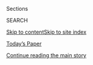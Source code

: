 <div id="app">

<div>

<div class="NYTAppHideMasthead css-zz1s19 e1suatyy0">

<div class="section css-ui9rw0 e1suatyy2">

<div class="css-11hrj97 er09x8g0">

<div class="css-6n7j50">

</div>

<span class="css-1dv1kvn">Sections</span>

<div class="css-10488qs">

<span class="css-1dv1kvn">SEARCH</span>

</div>

[Skip to content](#site-content)[Skip to site index](#site-index)

</div>

<div class="css-10698na e1huz5gh0">

</div>

</div>

<div id="masthead-bar-one" class="section hasLinks css-15hmgas e1csuq9d3">

<div class="css-uqyvli e1csuq9d0">

</div>

<div class="css-1uqjmks e1csuq9d1">

</div>

<div class="css-9e9ivx">

[](https://myaccount.nytimes.com/auth/login?response_type=cookie&client_id=vi)

</div>

<div class="css-1bvtpon e1csuq9d2">

[Today’s Paper](https://www.nytimes.com/section/todayspaper)

</div>

</div>

</div>

</div>

<div data-aria-hidden="false">

<div id="site-content" role="main">

<div id="top-wrapper" class="css-15p45cc eaca97t0" type="top">

<div id="top-slug" class="css-19x0jxb eaca97t1" hidden="">

Advertisement

</div>

[Continue reading the main story](#after-top)

<div class="ad top-wrapper" style="text-align:center;height:100%;display:block;min-height:90px">

<div id="top" class="place-ad" data-position="top" data-size-key="top">

</div>

</div>

<div id="after-top">

</div>

</div>

<div id="collection-t-magazine" class="section css-15h4p1b e9abtgs0">

<div class="css-1j21atc e1svk9qx1">

<div class="css-2fant5 e1svk9qx2">

<div class="css-9dfq42 eu54l5x0">

<div id="sponsor-wrapper" class="css-7a1pgi eaca97t0" type="sponsor" hidden="">

<div id="sponsor-slug" class="css-1l4mleb eaca97t1" hidden="">

Supported by

</div>

[Continue reading the main story](#after-sponsor)

<div id="sponsor" class="ad sponsor-wrapper" style="text-align:left;height:100%;display:block">

</div>

<div id="after-sponsor">

</div>

</div>

</div>

</div>

<div class="css-nfcc9b e1svk9qx3">

<div class="css-vl9dhg e1svk9qx5">

<div class="css-1nrhkj6 e1svk9qx6">

<div class="css-12vyg77 e4cnjnn0">

</div>

</div>

</div>

</div>

</div>

1.  [Design & Interiors](/section/t-magazine/design)
2.  [Food](/section/t-magazine/food)
3.  [Travel](/section/t-magazine/travel)
4.  [Fashion & Beauty](/section/t-magazine/fashion)
5.  [Entertainment](/section/t-magazine/entertainment)
6.  [Art](/section/t-magazine/art)
7.  [Video](/video/t-magazine)

<div class="css-4svvz1 ekkqrpp0">

<div id="collection-highlights-container" class="section css-18l1u7x e46isfb1">

<div class="css-m1whxf ekkqrpp1">

## Highlights

1.  ![<span class="css-473pcf e1oaj3zl2"><span class="css-1dv1kvn">Credit</span>Courtesy
    of the artist and Red Bull
    Arts</span>](https://static01.nyt.com/images/2020/08/07/t-magazine/07tmag-akeem/07tmag-akeem-threeByTwoMediumAt2X.jpg)
    
    <div class="css-xbztij">
    
    <div class="css-1hyfx7x">
    
    [![](https://static01.nyt.com/images/2020/08/07/t-magazine/07tmag-akeem/07tmag-akeem-thumbStandard.jpg)](/2020/08/07/t-magazine/akeem-smith-art.html)
    
    </div>
    
    ### The Artists
    
    ## [A Different View of a Jamaican Dancehall](/2020/08/07/t-magazine/akeem-smith-art.html)
    
    On the verge of his first major exhibition, Akeem Smith shares a new
    artwork.
    
    <span class="css-me3p27"></span><span class="css-nds4d6 e4e4i5l3"></span><span class="css-9voj2j">By
    <span class="css-1baulvz last-byline" itemprop="name">Akeem
    Smith</span></span>
    
    </div>

2.  1.  ![<span class="css-473pcf e1oaj3zl2"><span class="css-1dv1kvn">Credit</span>Tahiti
        Huetter</span>](https://static01.nyt.com/images/2020/08/07/t-magazine/05tmag-tlist-slide-PX8A-print/05tmag-tlist-slide-PX8A-threeByTwoMediumAt2X.jpg)
        
        <div class="css-1r9cexg">
        
        <div class="css-1ox3lt4">
        
        [![](https://static01.nyt.com/images/2020/08/07/t-magazine/05tmag-tlist-slide-PX8A-print/05tmag-tlist-slide-PX8A-thumbStandard.jpg)](/2020/08/06/t-magazine/t-list-toyin-ojih-odutola.html)
        
        </div>
        
        ### The T List
        
        ## [The T List: Five Things We Recommend This Week](/2020/08/06/t-magazine/t-list-toyin-ojih-odutola.html)
        
        Paintings by Toyin Ojih Odutola, Hawaiian pastries — and more.
        
        <span class="css-me3p27"></span>
        
        </div>
    
    2.  ![<span class="css-473pcf e1oaj3zl2"><span class="css-1dv1kvn">Credit</span>Nacho
        Alegre</span>](https://static01.nyt.com/images/2020/08/06/t-magazine/-06tmag-loewe-slide-CKPS/-06tmag-loewe-slide-CKPS-jumbo.jpg)
        
        <div class="css-1r9cexg">
        
        <div class="css-1ox3lt4">
        
        [![](https://static01.nyt.com/images/2020/08/06/t-magazine/-06tmag-loewe-slide-CKPS/-06tmag-loewe-slide-CKPS-thumbStandard.jpg)](/2020/08/06/t-magazine/loewe-home-scents-candles.html)
        
        </div>
        
        ## [Inspired by Memories and Remedies, Earthy Home Scents From Loewe](/2020/08/06/t-magazine/loewe-home-scents-candles.html)
        
        An amateur plantsman, Jonathan Anderson shares his bounty with
        the rest of us.
        
        <span class="css-me3p27"></span><span class="css-nds4d6 e4e4i5l3"></span><span class="css-9voj2j">By
        <span class="css-1baulvz last-byline" itemprop="name">Alice
        Cavanagh</span></span>
        
        </div>
    
    3.  ![<span class="css-473pcf e1oaj3zl2"><span class="css-1dv1kvn">Credit</span>Painart</span>](https://static01.nyt.com/images/2020/07/29/t-magazine/art/culture-therapist-slide-4JHU/culture-therapist-slide-4JHU-threeByTwoMediumAt2X.jpg)
        
        <div class="css-1r9cexg">
        
        <div class="css-1ox3lt4">
        
        [![](https://static01.nyt.com/images/2020/07/29/t-magazine/art/culture-therapist-slide-4JHU/culture-therapist-slide-4JHU-thumbStandard.jpg)](/2020/07/31/t-magazine/culture-therapist-grief.html)
        
        </div>
        
        ### Culture Therapist
        
        ## [How Should I Respond to Overzealous Gestures of Sympathy?](/2020/07/31/t-magazine/culture-therapist-grief.html)
        
        “These people mire you in your sense of loss just as you are
        ready to discover what remains to be found,” writes one of our
        advice columnists.
        
        <span class="css-me3p27"></span><span class="css-nds4d6 e4e4i5l3"></span><span class="css-9voj2j">By
        <span class="css-1baulvz last-byline" itemprop="name">Megan
        O’Grady</span></span>
        
        </div>

</div>

<div class="css-1xdhyk6 e46isfb0">

<div class="css-zk12ih ef6si7p0">

1.  ![<span class="css-kfv9p0 e1oaj3zl2"><span class="css-1dv1kvn">Credit</span>Kate
    Martin</span>](https://static01.nyt.com/images/2020/08/03/t-magazine/design/3tmag-rothschild-slide-2WRX/3tmag-rothschild-slide-2WRX-videoLarge.jpg)
    
    <div class="css-10wtrbd">
    
    ## [A Home Inscribed With the History of Venice Beach](/2020/08/03/t-magazine/david-de-rothschild-venice-home-design.html)
    
    Within a storied Los Angeles studio complex, Karina Deyko and David
    de Rothschild have built an eclectic, freewheeling space in which to
    live and work.
    
    <span class="css-me3p27"></span><span class="css-nds4d6 e4e4i5l3"></span><span class="css-9voj2j">By
    <span class="css-1baulvz last-byline" itemprop="name">Alice
    Newell-Hanson</span></span>
    
    </div>

2.  ### One Good Meal
    
    ![<span class="css-kfv9p0 e1oaj3zl2"><span class="css-1dv1kvn">Credit</span>Skye
    McAlpine</span>](https://static01.nyt.com/images/2020/07/28/t-magazine/27tmag-mcalpine-slide-GUB5/27tmag-mcalpine-slide-GUB5-videoLarge.jpg)
    
    <div class="css-10wtrbd">
    
    ## [A Food Writer’s Sicilian Pasta Dish, and Tips for Sharing It](/2020/07/29/t-magazine/skye-mcalpine-pasta-cooking.html)
    
    Skye McAlpine has made a name for herself serving bountiful meals to
    large groups of friends. During lockdown, she’s discovered the joy
    of cooking for just one or two.
    
    <span class="css-me3p27"></span><span class="css-nds4d6 e4e4i5l3"></span><span class="css-9voj2j">By
    <span class="css-1baulvz last-byline" itemprop="name">Isabel
    Wilkinson</span></span>
    
    </div>

3.  ![<span class="css-kfv9p0 e1oaj3zl2"><span class="css-1dv1kvn">Credit</span>Henry
    Bourne</span>](https://static01.nyt.com/images/2020/07/16/t-magazine/16tmag-bothy-slide-P1ID/16tmag-bothy-slide-P1ID-videoLarge.jpg)
    
    <div class="css-10wtrbd">
    
    ## [In a 19th-Century Cart House, a Designer Creates a Room of Her Own](/2020/07/31/t-magazine/design-bothy-anstruther.html)
    
    Harriet Anstruther has transformed a former outbuilding on her farm
    in the British countryside into a maximalist retreat.
    
    <span class="css-me3p27"></span><span class="css-nds4d6 e4e4i5l3"></span><span class="css-9voj2j">By
    <span class="css-1baulvz last-byline" itemprop="name">Aimee
    Farrell</span></span>
    
    </div>

4.  ### The T List
    
    ![<span class="css-kfv9p0 e1oaj3zl2"><span class="css-1dv1kvn">Credit</span>Joe
    Weaver</span>](https://static01.nyt.com/images/2020/07/31/t-magazine/29tmag-newsletter-slide-8YU1-print/29tmag-newsletter-slide-8YU1-videoLarge.jpg)
    
    <div class="css-10wtrbd">
    
    ## [The T List: Five Things We Recommend This Week](/2020/07/30/t-magazine/the-t-list-five-things-we-recommend-this-week.html)
    
    Farm dining, a Parisian floral gallery, Ruth Asawa stamps — and
    more.
    
    <span class="css-me3p27"></span>
    
    </div>

5.  ### True Believers
    
    ![<span class="css-kfv9p0 e1oaj3zl2"><span class="css-1dv1kvn">Credit</span>Courtesy
    of the
    artist</span>](https://static01.nyt.com/images/2020/07/20/t-magazine/art/20tmag-artists-slide-7NNZ/20tmag-artists-slide-7NNZ-videoLarge.jpg)
    
    <div class="css-10wtrbd">
    
    ## [A Calming Meditation on Nigeria’s Jos Plateau](/2020/07/22/t-magazine/toyin-ojih-odutola.html)
    
    Toyin Ojih Odutola, known for her figurative portraits and vibrant
    use of color, shares a new artwork.
    
    <span class="css-me3p27"></span><span class="css-nds4d6 e4e4i5l3"></span><span class="css-9voj2j">By
    <span class="css-1baulvz last-byline" itemprop="name">Toyin Ojih
    Odutola</span></span>
    
    </div>

</div>

</div>

<div class="css-1xdhyk6 e46isfb0">

<div class="css-zk12ih ef6si7p0">

1.  ### True Believers
    
    ![<span class="css-kfv9p0 e1oaj3zl2"><span class="css-1dv1kvn">Credit</span>Nat
    Farbman/The Life Picture Collection/Getty
    Images</span>](https://static01.nyt.com/images/2020/07/10/t-magazine/art/asawa-slide-M1IM/asawa-slide-M1IM-videoLarge.jpg)
    
    <div class="css-10wtrbd">
    
    ## [The Japanese-American Sculptor Who, Despite Persecution, Made Her Mark](/2020/07/20/t-magazine/ruth-asawa.html)
    
    Seven years after her death, Ruth Asawa is finally being recognized
    as an American master. What can we learn from this overdue
    reappraisal?
    
    <span class="css-me3p27"></span><span class="css-nds4d6 e4e4i5l3"></span><span class="css-9voj2j">By
    <span class="css-1baulvz last-byline" itemprop="name">Thessaly La
    Force</span></span>
    
    </div>

2.  ### True Believers
    
    ![<span class="css-kfv9p0 e1oaj3zl2"><span class="css-1dv1kvn">Credit</span>Nicholas
    Calcott</span>](https://static01.nyt.com/images/2020/07/13/t-magazine/13tmag-young-slide-M0J6/13tmag-young-slide-M0J6-videoLarge.jpg)
    
    <div class="css-10wtrbd">
    
    ## [The Man Who Brian Eno Called ‘the Daddy of Us All’](/2020/07/22/t-magazine/la-monte-young.html)
    
    La Monte Young, the composer who quietly shaped much of contemporary
    Western music, reaches his last act.
    
    <span class="css-me3p27"></span><span class="css-nds4d6 e4e4i5l3"></span><span class="css-9voj2j">By
    <span class="css-1baulvz last-byline" itemprop="name">M.H.
    Miller</span></span>
    
    </div>

3.  ### True Believers
    
    ![<span class="css-kfv9p0 e1oaj3zl2"><span class="css-1dv1kvn">Credit</span>Nin
    Solis</span>](https://static01.nyt.com/images/2020/07/13/t-magazine/13tmag-barragan-slide-8Z4F/13tmag-barragan-slide-8Z4F-videoLarge.jpg)
    
    <div class="css-10wtrbd">
    
    ## [Luis Barragán’s Forgotten Works, Revisited](/2020/07/24/t-magazine/luis-barragan.html)
    
    After moving to Mexico City in 1935, the architect set about
    designing a series of obscure functionalist residences that he would
    later disown.
    
    <span class="css-me3p27"></span><span class="css-nds4d6 e4e4i5l3"></span><span class="css-9voj2j">By
    <span class="css-1baulvz last-byline" itemprop="name">Suleman
    Anaya</span></span>
    
    </div>

4.  ### True Believers
    
    ![<span class="css-kfv9p0 e1oaj3zl2"><span class="css-1dv1kvn">Credit</span>Weichia
    Huang/The Jewish
    Museum</span>](https://static01.nyt.com/images/2020/07/13/t-magazine/art/Jewish-museum-slide-EGXT/Jewish-museum-slide-EGXT-videoLarge.jpg)
    
    <div class="css-10wtrbd">
    
    ## [How New York’s Jewish Museum Anticipated the Avant-Garde](/2020/07/23/t-magazine/jewish-museum-new-york.html)
    
    A string of adventurous curators made a quasi-religious institution
    a leading arbiter of mid-20th-century American art.
    
    <span class="css-me3p27"></span><span class="css-nds4d6 e4e4i5l3"></span><span class="css-9voj2j">By
    <span class="css-1baulvz last-byline" itemprop="name">Arthur
    Lubow</span></span>
    
    </div>

5.  ![<span class="css-kfv9p0 e1oaj3zl2"><span class="css-1dv1kvn">Credit</span></span>](https://static01.nyt.com/images/2020/04/13/t-magazine/13tmag-interactive-still/13tmag-interactive-still-videoLarge-v2.jpg)
    
    <div class="css-10wtrbd">
    
    ## [The Creative Circles Defining the Culture](/interactive/2020/04/13/t-magazine/culture-issue-2020.html)
    
    Whether united by outlook or identity, happenstance or choice, these
    communities have shaped the worlds of art, fashion, film and more.
    
    <span class="css-me3p27"></span>
    
    </div>

</div>

</div>

</div>

<div id="mid1-wrapper" class="css-1mn4oms eaca97t0" type="rank">

<div id="mid1-slug" class="css-1tag3rd eaca97t1">

Advertisement

</div>

[Continue reading the main story](#after-mid1)

<div id="mid1" class="ad mid1-wrapper" style="text-align:center;height:100%;display:block">

</div>

<div id="after-mid1">

</div>

</div>

<div class="section 5-band css-jhqenn ep7jkp60">

## [True Believers Art Issue](/issue/t-magazine/2020/07/02/true-believers-art-issue)

[More in True Believers Art Issue
»](/issue/t-magazine/2020/07/02/true-believers-art-issue)

1.  ![<span class="css-kfv9p0 e1oaj3zl2"><span class="css-1dv1kvn">Credit</span>John
    Macdougall/Agence France-Presse/Getty
    Images</span>](https://static01.nyt.com/images/2020/07/10/t-magazine/10tmag-art-01/10tmag-art-01-videoLarge.jpg)
    
    <div class="css-10wtrbd">
    
    ## [In a Time of Crisis, Is Art Essential?](/2020/07/20/t-magazine/museums-galleries-open-art.html)
    
    T’s 2020 summer art issue coincides with a breakdown of the status
    quo, both in the art world and the real one. Not for nothing, we’ve
    titled it “True Believers.”
    
    <span class="css-me3p27"></span><span class="css-nds4d6 e4e4i5l3"></span><span class="css-9voj2j">By
    <span class="css-1baulvz last-byline" itemprop="name">M.H.
    Miller</span></span>
    
    </div>

2.  ![<span class="css-kfv9p0 e1oaj3zl2"><span class="css-1dv1kvn">Credit</span>Tetsuya
    Miura</span>](https://static01.nyt.com/images/2020/06/30/t-magazine/30tmag-nara-slide-67ZV/30tmag-nara-slide-67ZV-videoLarge.jpg)
    
    <div class="css-10wtrbd">
    
    ## [Yoshitomo Nara Paints What He Hears](/2020/07/24/t-magazine/yoshitomo-nara.html)
    
    Ahead of a major retrospective in Los Angeles, the Japanese artist
    discusses his musical education.
    
    <span class="css-me3p27"></span><span class="css-nds4d6 e4e4i5l3"></span><span class="css-9voj2j">By
    <span class="css-1baulvz last-byline" itemprop="name">Nick
    Marino</span></span>
    
    </div>

3.  ![<span class="css-kfv9p0 e1oaj3zl2"><span class="css-1dv1kvn">Credit</span>Courtesy
    of the artist and Garth Greenan Gallery,
    N.Y.</span>](https://static01.nyt.com/images/2020/07/13/t-magazine/13tmag-pindell/13tmag-pindell-videoLarge.jpg)
    
    <div class="css-10wtrbd">
    
    ## [A Portrait of an Artist Not to Be Underestimated](/2020/07/24/t-magazine/howardena-pindell.html)
    
    The painter Howardena Pindell discusses her 1990 work “Scapegoat.”
    
    <span class="css-me3p27"></span><span class="css-nds4d6 e4e4i5l3"></span><span class="css-9voj2j">By
    <span class="css-1baulvz last-byline" itemprop="name">Howardena
    Pindell</span></span>
    
    </div>

4.  ![<span class="css-kfv9p0 e1oaj3zl2"><span class="css-1dv1kvn">Credit</span>Nin
    Solis</span>](https://static01.nyt.com/images/2020/07/13/t-magazine/13tmag-barragan-slide-8Z4F/13tmag-barragan-slide-8Z4F-videoLarge.jpg)
    
    <div class="css-10wtrbd">
    
    ## [Luis Barragán’s Forgotten Works, Revisited](/2020/07/24/t-magazine/luis-barragan.html)
    
    After moving to Mexico City in 1935, the architect set about
    designing a series of obscure functionalist residences that he would
    later disown.
    
    <span class="css-me3p27"></span><span class="css-nds4d6 e4e4i5l3"></span><span class="css-9voj2j">By
    <span class="css-1baulvz last-byline" itemprop="name">Suleman
    Anaya</span></span>
    
    </div>

5.  ![<span class="css-kfv9p0 e1oaj3zl2"><span class="css-1dv1kvn">Credit</span>Photo
    by Jack
    Shear</span>](https://static01.nyt.com/images/2020/07/13/t-magazine/13tmag-tomoffinland-slide-Q1LS/13tmag-tomoffinland-slide-Q1LS-videoLarge.jpg)
    
    <div class="css-10wtrbd">
    
    ## [Eight Artists on the Influence of Tom of Finland](/2020/07/23/t-magazine/tom-of-finland.html)
    
    Touko Valio Laaksonen, who would have been 100 this
    year, transformed depictions of queer eroticism in art through his
    hyper-real, hypermasculine style.
    
    <span class="css-me3p27"></span><span class="css-nds4d6 e4e4i5l3"></span><span class="css-9voj2j">By
    <span class="css-1baulvz last-byline" itemprop="name">John
    Chiaverina</span></span>
    
    </div>

</div>

</div>

<div class="css-185go5a e1o5byef0">

<div class="css-15cbhtu">

  - [Latest](#stream-panel)
  - <span class="css-6n7j50">Search</span>
    <div class="control">
    <div class="label-container css-1dv1kvn">
    Search
    </div>
    <div class="css-wm4t3d">
    **<span id="clear-search-input" class="css-1dv1kvn">Clear this text
    input</span>
    </div>
    </div>
    <span class="css-1iovbfw"></span>

<div id="stream-panel" class="section css-8msx5b e1jz0cab1">

<div class="css-13mho3u">

1.  
    
    <div class="css-1cp3ece">
    
    <div class="css-1l4spti">
    
    [](/es/2020/07/23/t-magazine/comida-pandemia.html)
    
    <div class="css-79elbk">
    
    ![](https://static01.nyt.com/images/2020/07/14/t-magazine/25tmag-plaguefood-ES-1/14tmag-plague-thumbWide.jpg?quality=75&auto=webp&disable=upscale)
    
    </div>
    
    ## El menú de la pandemia
    
    Como en la Edad Media, el placer corporal se ha convertido en una
    señal, si no de salud física, al menos de salud mental, tan
    importante para sobrevivir a la pandemia del coronavirus como lo fue
    para sobrevivir a la peste negra.
    
    <div class="css-15yh6bw ea5icrr0">
    
    By <span class="css-1n7hynb">Michael Snyder</span>
    
    </div>
    
    <div class="css-185051n">
    
    [Read in
    English](https://www.nytimes.com/2020/07/16/t-magazine/eating-food-during-plague.html "Read in English")
    
    </div>
    
    </div>
    
    <div class="css-156habm e1xfvim33">
    
    </div>
    
    </div>

2.  
    
    <div class="css-1cp3ece">
    
    <div class="css-1l4spti">
    
    [](/2020/07/23/t-magazine/puzzles-bug-spray-tlist.html)
    
    <div class="css-79elbk">
    
    ![](https://static01.nyt.com/images/2020/07/22/t-magazine/22tmag-tlist-slide-KKWD/22tmag-tlist-slide-KKWD-thumbWide.jpg?quality=75&auto=webp&disable=upscale)
    
    </div>
    
    ## The T List: Five Things We Recommend This Week
    
    Well-designed puzzles, natural bug sprays, Paul McCarthy — and more.
    
    <div class="css-15yh6bw ea5icrr0">
    
    </div>
    
    </div>
    
    <div class="css-156habm e1xfvim33">
    
    </div>
    
    </div>

3.  
    
    <div class="css-1cp3ece">
    
    <div class="css-1l4spti">
    
    [](/2020/07/22/t-magazine/video-art.html)
    
    <div class="css-79elbk">
    
    ![](https://static01.nyt.com/images/2020/07/10/t-magazine/art/digital-artists-slide-VVNP/digital-artists-slide-VVNP-thumbWide.jpg?quality=75&auto=webp&disable=upscale)
    
    </div>
    
    ### <span class="css-m70j1g">True Believers</span>
    
    ## Four Artists on the Future of Video Art
    
    Hito Steyerl, Rachel Rose, Isaac Julien and Lynn Hershman Leeson
    talk about how they’ve been spending quarantine and just where, in
    this era of never-ending screen time, their work should live.
    
    <div class="css-15yh6bw ea5icrr0">
    
    By <span class="css-1n7hynb">Andrew Russeth</span>
    
    </div>
    
    </div>
    
    <div class="css-156habm e1xfvim33">
    
    </div>
    
    </div>

4.  
    
    <div class="css-1cp3ece">
    
    <div class="css-1l4spti">
    
    [](/2020/07/21/t-magazine/charles-ross-artist.html)
    
    <div class="css-79elbk">
    
    ![](https://static01.nyt.com/images/2020/07/10/t-magazine/art/Charles-Ross-slide-C8TO/Charles-Ross-slide-C8TO-thumbWide.jpg?quality=75&auto=webp&disable=upscale)
    
    </div>
    
    ### <span class="css-m70j1g">True Believers</span>
    
    ## A Land Art Pioneer’s Adventures in Time and Space
    
    Nearly 50 years after Charles Ross began working on “Star Axis,” the
    artist’s gargantuan work in the New Mexico desert is nearing
    completion.
    
    <div class="css-15yh6bw ea5icrr0">
    
    By <span class="css-1n7hynb">Nancy Hass</span>
    
    </div>
    
    </div>
    
    <div class="css-156habm e1xfvim33">
    
    </div>
    
    </div>

5.  
    
    <div class="css-1cp3ece">
    
    <div class="css-1l4spti">
    
    [](/2020/07/21/t-magazine/art-financial-crisis.html)
    
    <div class="css-79elbk">
    
    ![](https://static01.nyt.com/images/2020/07/13/t-magazine/13tmag-agitprop-slide-6C00/13tmag-agitprop-slide-6C00-thumbWide.jpg?quality=75&auto=webp&disable=upscale)
    
    </div>
    
    ### <span class="css-m70j1g">True Believers</span>
    
    ## 12 Artists On: The Financial Crisis
    
    As the pandemic continues to derail the global economy, artists
    share works that reflect on uncertainty, capitalism and racial
    injustice.
    
    <div class="css-15yh6bw ea5icrr0">
    
    By <span class="css-1n7hynb">Zoë Lescaze</span>
    
    </div>
    
    </div>
    
    <div class="css-156habm e1xfvim33">
    
    </div>
    
    </div>

6.  
    
    <div class="css-1cp3ece">
    
    <div class="css-1l4spti">
    
    [](/2020/07/21/t-magazine/pat-steir.html)
    
    <div class="css-79elbk">
    
    ![](https://static01.nyt.com/images/2020/07/10/t-magazine/art/steir-slide-N0XJ/steir-slide-N0XJ-thumbWide.jpg?quality=75&auto=webp&disable=upscale)
    
    </div>
    
    ### <span class="css-m70j1g">True Believers</span>
    
    ## The Rembrandt Self-Portrait That Has Long Captivated Pat Steir
    
    When she lived in Amsterdam, the New York-based artist went to see
    this painting at least once a week.
    
    <div class="css-15yh6bw ea5icrr0">
    
    By <span class="css-1n7hynb">Julia Felsenthal</span>
    
    </div>
    
    </div>
    
    <div class="css-156habm e1xfvim33">
    
    </div>
    
    </div>

7.  
    
    <div class="css-1cp3ece">
    
    <div class="css-1l4spti">
    
    [](/video/t-magazine/art/100000007194871/my-favorite-artwork-pat-steir.html)
    
    <div class="css-79elbk">
    
    ![](https://static01.nyt.com/images/2020/07/10/t-magazine/art/steir-slide-1K6L/steir-slide-1K6L-thumbWide.jpg?quality=75&auto=webp&disable=upscale)
    
    </div>
    
    ### <span class="css-1j5banm ezz4tcd1">Times</span><span class="css-1a54gqt">Video</span>
    
    ## My Favorite Artwork | Pat Steir
    
    The artist speaks of living in 1970s Amsterdam, where she visited a
    Rembrandt painting at the city’s Rijksmuseum at least weekly.
    
    <div class="css-15yh6bw ea5icrr0">
    
    By <span class="css-1n7hynb">Scott J. Ross</span>
    
    </div>
    
    </div>
    
    <div class="css-156habm e1xfvim33">
    
    </div>
    
    </div>

8.  
    
    <div class="css-1cp3ece">
    
    <div class="css-1l4spti">
    
    [](/2020/07/21/t-magazine/carrie-mae-weems-moma-garden.html)
    
    <div class="css-79elbk">
    
    ![](https://static01.nyt.com/images/2020/07/13/t-magazine/13tmag-weems/13tmag-weems-thumbWide-v2.jpg?quality=75&auto=webp&disable=upscale)
    
    </div>
    
    ### <span class="css-m70j1g">True Believers</span>
    
    ## A More Inclusive View of MoMA’s Sculpture Garden
    
    Carrie Mae Weems, known for her powerful images of African-American
    identity, shares a piece from her new project.
    
    <div class="css-15yh6bw ea5icrr0">
    
    By <span class="css-1n7hynb">Carrie Mae Weems</span>
    
    </div>
    
    </div>
    
    <div class="css-156habm e1xfvim33">
    
    </div>
    
    </div>

9.  
    
    <div class="css-1cp3ece">
    
    <div class="css-1l4spti">
    
    [](/2020/07/20/t-magazine/museums-galleries-open-art.html)
    
    <div class="css-79elbk">
    
    ![](https://static01.nyt.com/images/2020/07/10/t-magazine/10tmag-art-01/10tmag-art-01-thumbWide.jpg?quality=75&auto=webp&disable=upscale)
    
    </div>
    
    ### <span class="css-m70j1g">True Believers</span>
    
    ## In a Time of Crisis, Is Art Essential?
    
    T’s 2020 summer art issue coincides with a breakdown of the status
    quo, both in the art world and the real one. Not for nothing, we’ve
    titled it “True Believers.”
    
    <div class="css-15yh6bw ea5icrr0">
    
    By <span class="css-1n7hynb">M.H. Miller</span>
    
    </div>
    
    </div>
    
    <div class="css-156habm e1xfvim33">
    
    </div>
    
    </div>

10. 
    
    <div class="css-1cp3ece">
    
    <div class="css-1l4spti">
    
    [](/2020/07/20/t-magazine/maya-stovall.html)
    
    <div class="css-79elbk">
    
    ![](https://static01.nyt.com/images/2020/07/20/t-magazine/art/20tmag-artists-slide-UIOT/20tmag-artists-slide-UIOT-thumbWide.jpg?quality=75&auto=webp&disable=upscale)
    
    </div>
    
    ### <span class="css-m70j1g">True Believers</span>
    
    ## A Retelling of American History — in Neon
    
    Maya Stovall, known for her dance performances in public spaces,
    shares a new artwork.
    
    <div class="css-15yh6bw ea5icrr0">
    
    By <span class="css-1n7hynb">Maya Stovall</span>
    
    </div>
    
    </div>
    
    <div class="css-156habm e1xfvim33">
    
    </div>
    
    </div>

<div class="css-13mho3u">

<div class="css-1t62hi8">

<div class="css-1stvaey">

Show More

<div>

<div style="border:0;clip:rect(0 0 0 0);height:1px;margin:-1px;overflow:hidden;white-space:nowrap;padding:0;width:1px;position:absolute" role="log" data-aria-live="assertive">

</div>

<div style="border:0;clip:rect(0 0 0 0);height:1px;margin:-1px;overflow:hidden;white-space:nowrap;padding:0;width:1px;position:absolute" role="log" data-aria-live="assertive">

</div>

<div style="border:0;clip:rect(0 0 0 0);height:1px;margin:-1px;overflow:hidden;white-space:nowrap;padding:0;width:1px;position:absolute" role="log" data-aria-live="polite">

</div>

<div style="border:0;clip:rect(0 0 0 0);height:1px;margin:-1px;overflow:hidden;white-space:nowrap;padding:0;width:1px;position:absolute" role="log" data-aria-live="polite">

</div>

</div>

</div>

</div>

</div>

</div>

<div class="css-g6hk37 supplemental">

<div id="mid2-wrapper" class="css-10wkyv7 eaca97t0" type="lede">

<div id="mid2-slug" class="css-1tag3rd eaca97t1">

Advertisement

</div>

[Continue reading the main story](#after-mid2)

<div id="mid2" class="ad mid2-wrapper" style="text-align:center;height:100%;display:block;min-height:250px">

</div>

<div id="after-mid2">

</div>

</div>

<div class="css-hftqp3 t-magazine-supplemental-promo">

<div class="video-promo">

T Magazine on Times Video

A front-row seat to T’s best videos: digital house tours from around the
world, behind-the-scenes looks at cover shoots and more. [Watch in Times
Video.](https://www.nytimes.com/video/t-magazine)

</div>

</div>

<div id="mktg-wrapper" class="css-oxle51 eaca97t0" type="mktg">

<div id="mktg-slug" class="css-1tag3rd eaca97t1">

Advertisement

</div>

[Continue reading the main story](#after-mktg)

<div id="mktg" class="ad mktg-wrapper" style="text-align:center;height:100%;display:block">

</div>

<div id="after-mktg">

</div>

</div>

<div class="css-hftqp3 t-magazine-supplemental-promo">

<div class="issue-promo">

### May 17, 2020

[](https://www.nytimes.com/issue/t-magazine/2020/05/02/ts-may-17-travel-issue)

## Travel

![](https://static01.nyt.com/images/2020/05/12/t-magazine/12tmag-travelcover/12tmag-travelcover-articleLarge-v2.gif)

<div class="promo-carousel">

<div class="promo-carousel-container">

<div class="promo-carousel-item">

[![](https://static01.nyt.com/images/2020/04/13/t-magazine/13tmag-coversarchive/13tmag-coversarchive-superJumbo-v2.gif)](https://www.nytimes.com/issue/t-magazine/2020/04/12/ts-april-19-culture-issue)

<div class="item-info">

<span>Spring: Culture</span>

</div>

</div>

<div class="promo-carousel-item">

[![](https://static01.nyt.com/images/2020/03/19/t-magazine/19tmag-decotiis-slide-DM3X/19tmag-decotiis-slide-DM3X-jumbo.jpg)](https://www.nytimes.com/issue/t-magazine/2020/03/06/ts-march-22-design-issue)

<div class="item-info">

<span>Spring: Design</span>

</div>

</div>

<div class="promo-carousel-item">

[![](https://static01.nyt.com/newsgraphics/2020/01/21/tmag-archives/assets/images/spring-mens-2020-480.jpg)](https://www.nytimes.com/issue/t-magazine/2020/02/21/ts-march-8-mens-fashion-issue)

<div class="item-info">

<span>Spring: Men’s Fashion</span>

</div>

</div>

<div class="promo-carousel-item">

[![](https://static01.nyt.com/newsgraphics/2020/01/21/tmag-archives/assets/images/spring-womens-2020-480.jpg)](https://www.nytimes.com/issue/t-magazine/2020/02/06/ts-feb-23-womens-fashion-issue)

<div class="item-info">

<span>Spring: Women’s Fashion</span>

</div>

</div>

<div class="promo-carousel-item">

[![](https://static01.nyt.com/images/2019/12/05/t-magazine/05tmag-revisionists-slide-TPK4-copy/05tmag-revisionists-slide-TPK4-articleLarge.jpg)](https://www.nytimes.com/issue/t-magazine/2019/11/21/ts-dec-8-holiday-issue)

<div class="item-info">

<span>Winter: Holiday</span>

</div>

</div>

<div class="promo-carousel-item">

[![](https://static01.nyt.com/images/2019/11/14/t-magazine/14tmag-collections-travel/14tmag-collections-travel-articleLarge-v3.jpg)](https://www.nytimes.com/issue/t-magazine/2019/11/04/ts-nov-17-travel-issue)

<div class="item-info">

<span>Winter: Travel</span>

</div>

</div>

<div class="promo-carousel-item">

[![](https://static01.nyt.com/images/2020/04/13/t-magazine/13tmag-coversarchive/13tmag-coversarchive-superJumbo-v2.gif)](https://www.nytimes.com/issue/t-magazine/2020/04/12/ts-april-19-culture-issue)

<div class="item-info">

<span>Spring: Culture</span>

</div>

</div>

<div class="promo-carousel-item">

[![](https://static01.nyt.com/images/2020/03/19/t-magazine/19tmag-decotiis-slide-DM3X/19tmag-decotiis-slide-DM3X-jumbo.jpg)](https://www.nytimes.com/issue/t-magazine/2020/03/06/ts-march-22-design-issue)

<div class="item-info">

<span>Spring: Design</span>

</div>

</div>

<div class="promo-carousel-item">

[![](https://static01.nyt.com/newsgraphics/2020/01/21/tmag-archives/assets/images/spring-mens-2020-480.jpg)](https://www.nytimes.com/issue/t-magazine/2020/02/21/ts-march-8-mens-fashion-issue)

<div class="item-info">

<span>Spring: Men’s Fashion</span>

</div>

</div>

<div class="promo-carousel-item">

[![](https://static01.nyt.com/newsgraphics/2020/01/21/tmag-archives/assets/images/spring-womens-2020-480.jpg)](https://www.nytimes.com/issue/t-magazine/2020/02/06/ts-feb-23-womens-fashion-issue)

<div class="item-info">

<span>Spring: Women’s Fashion</span>

</div>

</div>

<div class="promo-carousel-item">

[![](https://static01.nyt.com/images/2019/12/05/t-magazine/05tmag-revisionists-slide-TPK4-copy/05tmag-revisionists-slide-TPK4-articleLarge.jpg)](https://www.nytimes.com/issue/t-magazine/2019/11/21/ts-dec-8-holiday-issue)

<div class="item-info">

<span>Winter: Holiday</span>

</div>

</div>

<div class="promo-carousel-item">

[![](https://static01.nyt.com/images/2019/11/14/t-magazine/14tmag-collections-travel/14tmag-collections-travel-articleLarge-v3.jpg)](https://www.nytimes.com/issue/t-magazine/2019/11/04/ts-nov-17-travel-issue)

<div class="item-info">

<span>Winter: Travel</span>

</div>

</div>

</div>

</div>

[See all past
issues](https://www.nytimes.com/interactive/2020/t-magazine/past-issues.html)

### Upcoming Issues

### August 30: Women’s Fashion

### September 20: Men’s Fashion

</div>

</div>

<div class="css-hftqp3 t-magazine-supplemental-promo">

<div class="newsletter-promo">

[![](https://static01.nyt.com/newsgraphics/2020/01/29/tmag-ccolumn/assets/ccolumn_tlist.jpg)](https://www.nytimes.com/newsletters/t-list)

<div class="newsletter-promo-elements">

## Get T’s Weekly Newsletter

<span class="promo-button">Sign Up</span>

</div>

</div>

</div>

## Follow Us

<div class="module-body">

  - [**<span data-aria-hidden="true">tmagazine</span><span class="css-1dv1kvn">pinterest
    page for tmagazine</span>](https://pinterest.com/tmagazine)
  - [**<span data-aria-hidden="true">tmagazine</span><span class="css-1dv1kvn">facebook
    page for tmagazine</span>](https://www.facebook.com/tmagazine)
  - [**<span data-aria-hidden="true">tmagazine</span><span class="css-1dv1kvn">instagram
    page for tmagazine</span>](https://instagram.com/tmagazine)
  - [**<span data-aria-hidden="true">tmagazine</span><span class="css-1dv1kvn">twitter
    page for tmagazine</span>](https://twitter.com/tmagazine)

</div>

</div>

</div>

</div>

</div>

</div>

</div>

## Site Index

<div>

</div>

## Site Information Navigation

  - [© <span>2020</span> <span>The New York Times
    Company</span>](https://help.nytimes.com/hc/en-us/articles/115014792127-Copyright-notice)

<!-- end list -->

  - [NYTCo](https://www.nytco.com/)
  - [Contact
    Us](https://help.nytimes.com/hc/en-us/articles/115015385887-Contact-Us)
  - [Work with us](https://www.nytco.com/careers/)
  - [Advertise](https://nytmediakit.com/)
  - [T Brand Studio](http://www.tbrandstudio.com/)
  - [Your Ad
    Choices](https://www.nytimes.com/privacy/cookie-policy#how-do-i-manage-trackers)
  - [Privacy](https://www.nytimes.com/privacy)
  - [Terms of
    Service](https://help.nytimes.com/hc/en-us/articles/115014893428-Terms-of-service)
  - [Terms of
    Sale](https://help.nytimes.com/hc/en-us/articles/115014893968-Terms-of-sale)
  - [Site Map](https://spiderbites.nytimes.com)
  - [Help](https://help.nytimes.com/hc/en-us)
  - [Subscriptions](https://www.nytimes.com/subscription?campaignId=37WXW)

</div>

</div>

